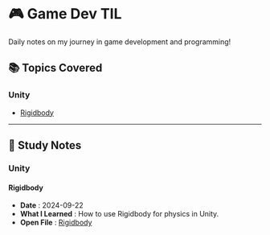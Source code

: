 # 🎮 Game Dev TIL

Daily notes on my journey in game development and programming!

## 📚 Topics Covered

### Unity
- [Rigidbody](#rigidbody)

---

## 📌 Study Notes

### Unity

#### Rigidbody
- **Date** : 2024-09-22
- **What I Learned** : How to use Rigidbody for physics in Unity.
- **Open File** : [Rigidbody](./1.%20Unity/Rigidbody.md)
